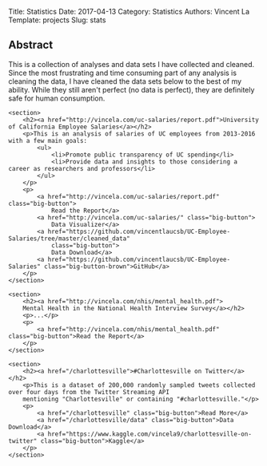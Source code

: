 Title: Statistics
Date: 2017-04-13
Category: Statistics
Authors: Vincent La
Template: projects
Slug: stats

<div id="projects">
    <section>
        <h2>Abstract</h2>
        <p>This is a collection of analyses and data sets I have collected and cleaned.
        Since the most frustrating and time consuming part of any analysis is cleaning the data,
        I have cleaned the data sets below to the best of my ability. While they still aren't perfect
        (no data is perfect), they are definitely safe for human consumption.</p>
    </section>
    
    <section>
        <h2><a href="http://vincela.com/uc-salaries/report.pdf">University of California Employee Salaries</a></h2>
        <p>This is an analysis of salaries of UC employees from 2013-2016 with a few main goals:
            <ul>
                <li>Promote public transparency of UC spending</li>
                <li>Provide data and insights to those considering a career as researchers and professors</li>
            </ul>
        </p>
        <p>
            <a href="http://vincela.com/uc-salaries/report.pdf" class="big-button">
                Read the Report</a>
            <a href="http://vincela.com/uc-salaries/" class="big-button">
                Data Visualizer</a>
            <a href="https://github.com/vincentlaucsb/UC-Employee-Salaries/tree/master/cleaned_data"
                class="big-button">
                Data Download</a>
            <a href="https://github.com/vincentlaucsb/UC-Employee-Salaries" class="big-button-brown">GitHub</a>
        </p>
    </section>
    
    <section>
        <h2><a href="http://vincela.com/nhis/mental_health.pdf">
        Mental Health in the National Health Interview Survey</a></h2>
        <p>...</p>
        <p>
            <a href="http://vincela.com/nhis/mental_health.pdf" class="big-button">Read the Report</a>
        </p>
    </section>
    
    <section>
        <h2><a href="/charlottesville">#Charlottesville on Twitter</a></h2>
        <p>This is a dataset of 200,000 randomly sampled tweets collected over four days from the Twitter Streaming API
        mentioning "Charlottesville" or containing "#charlottesville."</p>
        <p>
            <a href="/charlottesville" class="big-button">Read More</a>
            <a href="/charlottesville/data" class="big-button">Data Download</a>
            <a href="https://www.kaggle.com/vincela9/charlottesville-on-twitter" class="big-button">Kaggle</a>
        </p>
    </section>
</div>